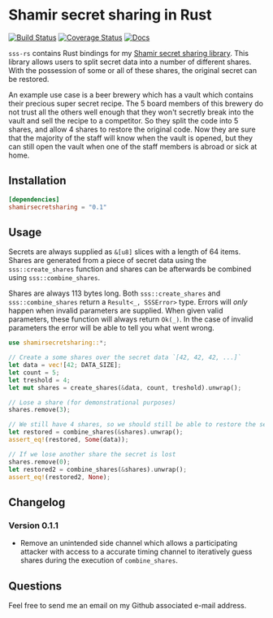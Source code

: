 # Shamir secret sharing in Rust

[![Build Status](https://travis-ci.org/dsprenkels/sss-rs.svg?branch=master)](https://travis-ci.org/dsprenkels/sss-rs)
[![Coverage Status](https://coveralls.io/repos/github/dsprenkels/sss-rs/badge.svg?branch=master)](https://coveralls.io/github/dsprenkels/sss-rs?branch=master)
[![Docs](https://docs.rs/shamirsecretsharing/badge.svg)](https://docs.rs/shamirsecretsharing)

`sss-rs` contains Rust bindings for my [Shamir secret sharing library][sss].
This library allows users to split secret data into a number of different
shares. With the possession of some or all of these shares, the original secret
can be restored.

An example use case is a beer brewery which has a vault which contains their
precious super secret recipe. The 5 board members of this brewery do not trust
all the others well enough that they won't secretly break into the vault and
sell the recipe to a competitor. So they split the code into 5 shares, and
allow 4 shares to restore the original code. Now they are sure that the
majority of the staff will know when the vault is opened, but they can still
open the vault when one of the staff members is abroad or sick at home.

## Installation

```toml
[dependencies]
shamirsecretsharing = "0.1"
```

## Usage

Secrets are always supplied as `&[u8]` slices with a length of 64 items. Shares
are generated from a piece of secret data using the `sss::create_shares`
function and shares can be afterwards be combined using `sss::combine_shares`.

Shares are always 113 bytes long. Both `sss::create_shares` and
`sss::combine_shares` return a `Result<_, SSSError>` type. Errors will _only_
happen when invalid parameters are supplied. When given valid parameters, these
function will always return `Ok(_)`. In the case of invalid parameters the
error will be able to tell you what went wrong.

```rust
use shamirsecretsharing::*;

// Create a some shares over the secret data `[42, 42, 42, ...]`
let data = vec![42; DATA_SIZE];
let count = 5;
let treshold = 4;
let mut shares = create_shares(&data, count, treshold).unwrap();

// Lose a share (for demonstrational purposes)
shares.remove(3);

// We still have 4 shares, so we should still be able to restore the secret
let restored = combine_shares(&shares).unwrap();
assert_eq!(restored, Some(data));

// If we lose another share the secret is lost
shares.remove(0);
let restored2 = combine_shares(&shares).unwrap();
assert_eq!(restored2, None);
```

## Changelog

### Version 0.1.1

- Remove an unintended side channel which allows a participating attacker with
  access to a accurate timing channel to iteratively guess shares during the
  execution of `combine_shares`.

## Questions

Feel free to send me an email on my Github associated e-mail address.


[randombytes]: https://github.com/dsprenkels/randombytes
[sss]: https://github.com/dsprenkels/sss
